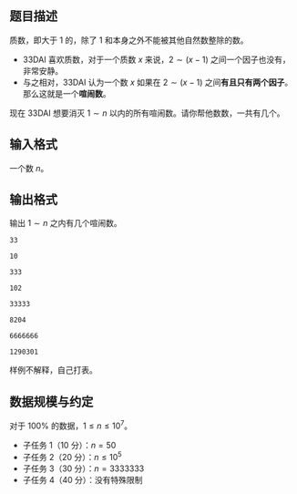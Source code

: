 ## 题目描述

质数，即大于 $1$ 的，除了 $1$ 和本身之外不能被其他自然数整除的数。

- 33DAI 喜欢质数，对于一个质数 $x$ 来说，$2\sim (x-1)$ 之间一个因子也没有，非常安静。
- 与之相对，33DAI 认为一个数 $x$ 如果在 $2\sim (x-1)$ 之间**有且只有两个因子**。那么这就是一个**喧闹数**。

现在 33DAI 想要消灭 $1\sim n$ 以内的所有喧闹数。请你帮他数数，一共有几个。

## 输入格式

一个数 $n$。

## 输出格式

输出 $1\sim n$ 之内有几个喧闹数。

```input1
33
```

```output1
10
```

```input2
333
```

```output2
102
```

```input3
33333
```

```output3
8204
```

```input4
6666666
```

```output4
1290301
```

样例不解释，自己打表。

## 数据规模与约定

对于 $100\%$ 的数据，$1 \le n \le 10^7$。

- 子任务 1（10 分）：$n=50$
- 子任务 2（20 分）：$n\le 10^5$
- 子任务 3（30 分）：$n=3333333$
- 子任务 4（40 分）：没有特殊限制